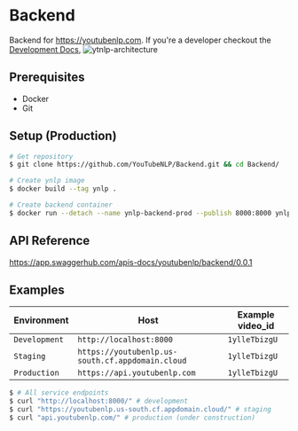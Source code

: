 # Backend
Backend for https://youtubenlp.com. If you're a developer checkout the [Development Docs](./DEVELOPMENT.md),
![ytnlp-architecture](https://user-images.githubusercontent.com/31156696/89206709-4aedba00-d5d7-11ea-9b9c-b7ec6ad23a45.png)

## Prerequisites
- Docker
- Git

## Setup (Production)
```bash
# Get repository
$ git clone https://github.com/YouTubeNLP/Backend.git && cd Backend/

# Create ynlp image
$ docker build --tag ynlp .

# Create backend container
$ docker run --detach --name ynlp-backend-prod --publish 8000:8000 ynlp
 ```

## API Reference
https://app.swaggerhub.com/apis-docs/youtubenlp/backend/0.0.1

## Examples

| Environment | Host | Example video_id
| - | - | - 
| `Development` | `http://localhost:8000` | `1ylleTbizgU`
| `Staging` | `https://youtubenlp.us-south.cf.appdomain.cloud` | `1ylleTbizgU`
| `Production` | `https://api.youtubenlp.com` | `1ylleTbizgU`

```bash
$ # All service endpoints
$ curl "http://localhost:8000/" # development
$ curl "https://youtubenlp.us-south.cf.appdomain.cloud/" # staging
$ curl "api.youtubenlp.com/" # production (under construction)
```
